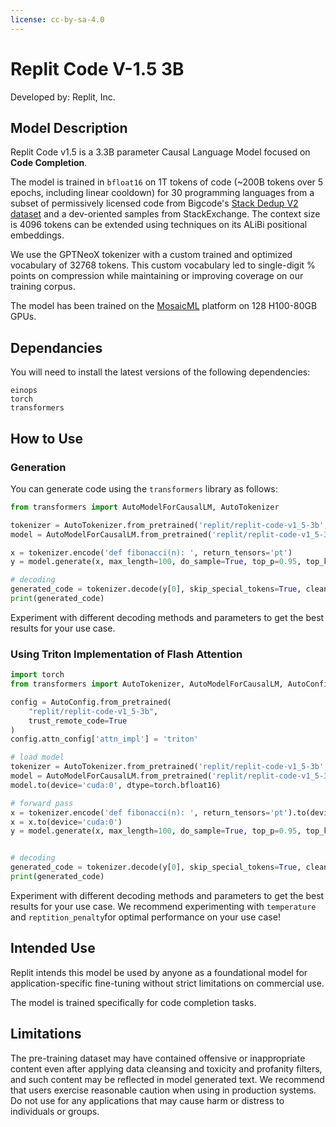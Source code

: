 ```yaml
---
license: cc-by-sa-4.0
---
```


# Replit Code V-1.5 3B

Developed by: Replit, Inc.

## Model Description

Replit Code v1.5 is a 3.3B parameter Causal Language Model focused on **Code Completion**.

The model is trained in `bfloat16` on 1T tokens of code (~200B tokens  over 5 epochs, including linear cooldown) for 30 programming languages from a subset of permissively licensed code from Bigcode's [Stack Dedup V2 dataset](https://huggingface.co/datasets/bigcode/the-stack-dedup) and a dev-oriented samples from StackExchange. 
The context size is 4096 tokens can be extended using techniques on its ALiBi positional embeddings. 

We use the GPTNeoX tokenizer with a custom trained and optimized vocabulary of 32768 tokens. This custom vocabulary led to single-digit % points on compression while maintaining or improving coverage on our training corpus.

The model has been trained on the [MosaicML](https://www.mosaicml.com/) platform on 128  H100-80GB GPUs.


## Dependancies
You will need to install the latest versions of the following dependencies:
```
einops
torch
transformers
```

## How to Use

### Generation

You can generate code using the `transformers` library as follows:

```python
from transformers import AutoModelForCausalLM, AutoTokenizer

tokenizer = AutoTokenizer.from_pretrained('replit/replit-code-v1_5-3b', trust_remote_code=True)
model = AutoModelForCausalLM.from_pretrained('replit/replit-code-v1_5-3b', trust_remote_code=True)

x = tokenizer.encode('def fibonacci(n): ', return_tensors='pt')
y = model.generate(x, max_length=100, do_sample=True, top_p=0.95, top_k=4, temperature=0.2, num_return_sequences=1, eos_token_id=tokenizer.eos_token_id)

# decoding
generated_code = tokenizer.decode(y[0], skip_special_tokens=True, clean_up_tokenization_spaces=False)
print(generated_code)
```

Experiment with different decoding methods and parameters to get the best results for your use case.

### Using Triton Implementation of Flash Attention

```python
import torch
from transformers import AutoTokenizer, AutoModelForCausalLM, AutoConfig

config = AutoConfig.from_pretrained(
    "replit/replit-code-v1_5-3b",
    trust_remote_code=True
)
config.attn_config['attn_impl'] = 'triton'

# load model
tokenizer = AutoTokenizer.from_pretrained('replit/replit-code-v1_5-3b', trust_remote_code=True)
model = AutoModelForCausalLM.from_pretrained('replit/replit-code-v1_5-3b', config=config, trust_remote_code=True)
model.to(device='cuda:0', dtype=torch.bfloat16)

# forward pass
x = tokenizer.encode('def fibonacci(n): ', return_tensors='pt').to(device='cuda:0')
x = x.to(device='cuda:0')
y = model.generate(x, max_length=100, do_sample=True, top_p=0.95, top_k=4, temperature=0.2, num_return_sequences=1, eos_token_id=tokenizer.eos_token_id)


# decoding
generated_code = tokenizer.decode(y[0], skip_special_tokens=True, clean_up_tokenization_spaces=False)
print(generated_code)
```

Experiment with different decoding methods and parameters to get the best results for your use case. We recommend experimenting with `temperature` and `reptition_penalty`for optimal performance on your use case!

## Intended Use

Replit intends this model be used by anyone as a foundational model for application-specific fine-tuning without strict limitations on commercial use.

The model is trained specifically for code completion tasks.



## Limitations
The pre-training dataset may have contained offensive or inappropriate content even after applying data cleansing and toxicity and profanity filters, and such content may be reflected in model generated text. We recommend that users exercise reasonable caution when using in production systems. Do not use for any applications that may cause harm or distress to individuals or groups.
